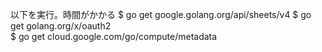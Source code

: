 以下を実行。時間がかかる
$ go get google.golang.org/api/sheets/v4
$ go get golang.org/x/oauth2  
$ go get cloud.google.com/go/compute/metadata

